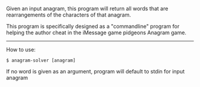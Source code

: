 Given an input anagram, this program will return all words that are rearrangements of the characters of that anagram.

This program is specifically designed as a "commandline" program for helping the author cheat in the iMessage game pidgeons Anagram game. 

---

How to use:
```
$ anagram-solver [anagram]
```

If no word is given as an argument, program will default to stdin for input anagram